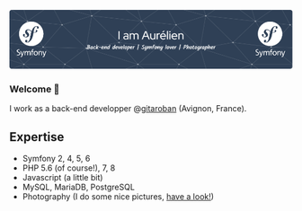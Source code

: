 ![Header](./github-header-image.png)

### Welcome 👋
I work as a back-end developper @[gitaroban](https://github.com/gitaroban) (Avignon, France).

## Expertise
* Symfony 2, 4, 5, 6
* PHP 5.6 (of course!), 7, 8
* Javascript (a little bit)
* MySQL, MariaDB, PostgreSQL
* Photography (I do some nice pictures, [have a look!](https://aurelien-tournayre.com))

